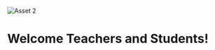 
![Asset 2](https://user-images.githubusercontent.com/21232416/129589131-bef0afac-4ff5-4417-9b79-590aa3114365.png)


<h1>Welcome Teachers and Students!<h1> 

